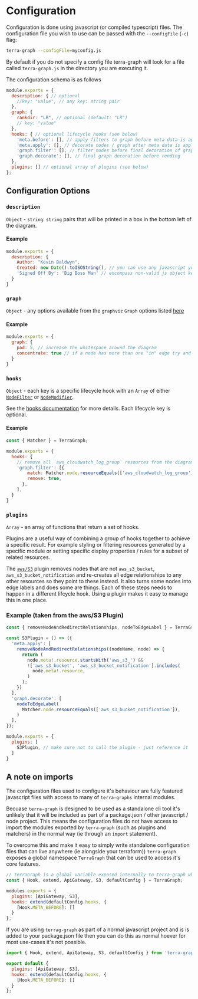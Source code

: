 # Configuration

Configuration is done using javascript (or compiled typescript) files. The configuration file you wish to use can be passed with the `--configFile` (`-c`) flag:

```bash
terra-graph --configFile=myconfig.js
```

By default if you do not specify a config file terra-graph will look for a file called `terra-graph.js` in the directory you are executing it.

The configuration schema is as follows

```javascript
module.exports = {
  description: { // optional
    //key: "value", // any key: string pair
  },
  graph: {
    rankdir: "LR", // optional (default: "LR")
    // key: "value"
  },
  hooks: { // optional lifecycle hooks (see below)
    'meta.before': [], // apply filters to graph before meta data is applied to nodes
    'meta.apply': [], // decorate nodes / graph after meta data is applied to nodes
    'graph.filter': [], // filter nodes before final decoration of graph (meta data is available to use to filter)
    'graph.decorate': [], // final graph decoration before rending
  },
  plugins: [] // optional array of plugins (see below)
};
```

## Configuration Options

### `description`

`Object` - `string`: `string` pairs that will be printed in a box in the bottom left of the diagram.

#### Example

```javascript
module.exports = {
  description: {
    Author: "Kevin Baldwyn",
    Created: new Date().toISOString(), // you can use any javascript you like to create the value
    'Signed Off By': 'Big Boss Man' // encompass non-valid js object keys with quotes
  }
}
```

### `graph`

`Object` - any options available from the `graphviz` `Graph` options listed [here](https://graphviz.org/docs/graph/)

#### Example

```javascript
module.exports = {
  graph: {
    pad: 5, // increase the whitespace around the diagram
    concentrate: true // if a node has more than one "in" edge try and concentrate them into one edge (potentially makes it more readable in the case of lots of edges)
  }
}
```

### `hooks`

`Object` - each key is a specific lifecycle hook with an `Array` of either [`NodeFilter`](../src/Nodes/Filter.ts) or [`NodeModifier`](../src/Nodes/Modifier.ts).

See the [hooks documentation](./hooks.md) for more details. Each lifecycle key is optional.

#### Example

```javascript
const { Matcher } = TerraGraph;

module.exports = {
  hooks: {
    // remove all `aws_cloudwatch_log_group` resources from the diagram
    'graph.filter': [{
        match: Matcher.node.resourceEquals(['aws_cloudwatch_log_group']),
        remove: true,
      },
    ],
  }
}
```

### `plugins`

`Array` - an array of functions that return a set of hooks.

Plugins are a useful way of combining a group of hooks together to achieve a specific result. For example styling or filtering resources generated by a specific module or setting specific display properties / rules for a subset of related resources.

The [`aws/S3`](../src/Graph/Plugins/aws/S3.ts) plugin removes nodes that are not `aws_s3_bucket`, `aws_s3_bucket_notification` and re-creates all edge relationships to any other resources so they point to these instead. It also turns some nodes into edge labels and does some are things. Each of these steps needs to happen in a different lifcycle hook. Using a plugin makes it easy to manage this in one place.

### Example (taken from the aws/S3 Plugin)

```javascript
const { removeNodeAndRedirectRelationships, nodeToEdgeLabel } = TerraGraph;

const S3Plugin = () => ({
  'meta.apply': [
    removeNodeAndRedirectRelationships((nodeName, node) => {
      return (
        node.meta!.resource.startsWith('aws_s3_') &&
        !['aws_s3_bucket', 'aws_s3_bucket_notification'].includes(
          node.meta!.resource,
        )
      );
    })
  ],
  'graph.decorate': [
    nodeToEdgeLabel(
      Matcher.node.resourceEquals(['aws_s3_bucket_notification']),
    )
  ],
});

module.exports = {
  plugins: [
    S3Plugin, // make sure not to call the plugin - just reference it
  ]
}
```

## A note on imports

The configuration files used to configure it's behaviour are fully featured javascript files with access to many of `terra-graphs` internal modules.

Becuase `terra-graph` is designed to be used as a standalone cli tool it's unlikely that it will be included as part of a package.json / other javascript / node project. This means the configuration files do not have access to import the modules exported by `terra-graph` (such as plugins and matchers) in the normal way (ie through an `import` statement).

To overcome this and make it easy to simply write standalone configuration files that can live anywhere (ie alongside your terraform)) `terra-graph` exposes a global namespace `TerraGraph` that can be used to access it's core features.

```javascript
// TerraGraph is a global variable exposed internally to terra-graph which means when the cionfiguration is loaded it has access to these properties
const { Hook, extend, ApiGateway, S3, defaultConfig } = TerraGraph;

modules.exports = {
  plugins: [ApiGateway, S3],
  hooks: extend(defaultConfig.hooks, {
    [Hook.META_BEFORE]: []
  }
};
```

If you are using `terrag-graph` as part of a normal javascript project and is is added to your package.json file then you can do this as normal hoever for most use-cases it's not possible.

```javascript
import { Hook, extend, ApiGateway, S3, defaultConfig } from 'terra-graph';

export default {
  plugins: [ApiGateway, S3],
  hooks: extend(defaultConfig.hooks, {
    [Hook.META_BEFORE]: []
  }
};
```
